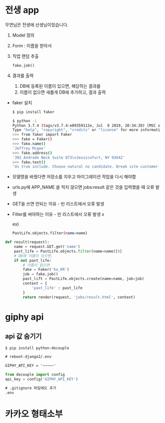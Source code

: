 # 전생 app

무연님은 전생에 선생님이었습니다.

1. Model 정의

1. Form : 이름을 받아서

2. 직업 랜덤 추출

   ```python
   fake.job()
   ```

3. 결과를 출력

   1. DB에 등록된 이름이 있으면, 해당하는 결과를
   2. 이름이 없으면 새롭게 DB에 추가하고, 결과 출력



* faker 설치

  ```bash
  $ pip install faker
  ```

  

  ```bash
  $ python -i
  Python 3.7.4 (tags/v3.7.4:e09359112e, Jul  8 2019, 20:34:20) [MSC v.1916 64 bit (AMD64)] on win32
  Type "help", "copyright", "credits" or "license" for more information.
  >>> from faker import Faker
  >>> fake = Faker()
  >>> fake.name()
  'Jeffrey Mcgee'
  >>> fake.address()
  '392 Andrade Neck Suite 873\nJessicafurt, NY 93642'
  >>> fake.text()
  'Us true include. Choose natural no candidate. Break site customer customer dog. Cold whole laugh single.\nEarly movement near hold bit push expect. Never feel tree our final situation state.'
  ```

  

* 모델명을 바꿨다면 저장소를 지우고 마이그레이션 작업을 다시 해야함

* urls.py에 APP_NAME 을 적지 않으면 jobs:result 같은 것을 입력했을 때 오류 발생

* GET을 쓰면 안되는 이유 - 빈 리스트에서 오류 발생

* Filter를 써야하는 이유 - 빈 리스트에서 오류 발생 x

  ex) 

  ```bash
  PastLife.objects.filter(name=name)
  ```

```python
def result(request):
    name = request.GET.get('name')
    past_life = PastLife.objects.filter(name=name)[0]
    # DB에 이름이 있으면,
    if not past_life:
        # 이름이 없으면
        fake = Faker('ko_KR')
        job = fake.job()
        past_lift = PastLife.objects.create(name=name, job=job)
        context = {
            'past_life' : past_life
        }
        return render(request, 'jobs/result.html', context)
```





# giphy api

## api 값 숨기기

```bash
$ pip install python-decouple
```

```txt
# reboot-django2/.env

GIPHY_API_KEY = '~~~~~'
```

```python
from decouple import config
api_key = config('GIPHY_API_KEY')
```

```txt
# .gitignore 파일에도 추가
.env
```





# 카카오 형태소부

